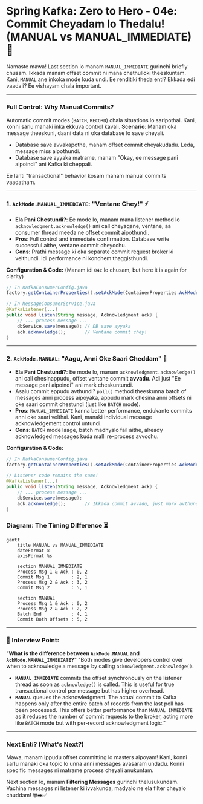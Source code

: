 # Spring Kafka: Zero to Hero - 04e: Commit Cheyadam lo Thedalu! (MANUAL vs MANUAL_IMMEDIATE) 🤔

Namaste mawa! Last section lo manam `MANUAL_IMMEDIATE` gurinchi briefly chusam. Ikkada manam offset commit ni mana chethulloki theeskuntam. Kani, `MANUAL` ane inkoka mode kuda undi. Ee renditiki theda enti? Ekkada edi vaadali? Ee vishayam chala important.

---

### Full Control: Why Manual Commits?

Automatic commit modes (`BATCH`, `RECORD`) chala situations lo saripothai. Kani, konni sarlu manaki inka ekkuva control kavali.
**Scenario**: Manam oka message theeskuni, daani data ni oka database lo save cheyali.
*   Database save avvakapothe, manam offset commit cheyakudadu. Leda, message miss aipothundi.
*   Database save ayyaka matrame, manam "Okay, ee message pani aipoindi" ani Kafka ki cheppali.

Ee lanti "transactional" behavior kosam manam manual commits vaadatham.

---

### 1. `AckMode.MANUAL_IMMEDIATE`: "Ventane Chey!" ⚡

*   **Ela Pani Chestundi?**: Ee mode lo, manam mana listener method lo `acknowledgment.acknowledge()` ani call cheyagane, ventane, aa consumer thread meeda ne offset commit aipothundi.
*   **Pros**: Full control and immediate confirmation. Database write successful aithe, ventane commit cheyochu.
*   **Cons**: Prathi message ki oka separate commit request broker ki velthundi. Idi performance ni konchem thaggisthundi.

**Configuration & Code:**
(Manam idi `04c` lo chusam, but here it is again for clarity)

```java
// In KafkaConsumerConfig.java
factory.getContainerProperties().setAckMode(ContainerProperties.AckMode.MANUAL_IMMEDIATE);

// In MessageConsumerService.java
@KafkaListener(...)
public void listen(String message, Acknowledgment ack) {
    // ... process message ...
    dbService.save(message); // DB save ayyaka
    ack.acknowledge();       // Ventane commit chey!
}
```

---

### 2. `AckMode.MANUAL`: "Aagu, Anni Oke Saari Cheddam" 🐢

*   **Ela Pani Chestundi?**: Ee mode lo, manam `acknowledgment.acknowledge()` ani call chesinappudu, offset ventane commit **avvadu**. Adi just "Ee message pani aipoindi" ani mark cheskuntundi.
*   Asalu commit eppudu avthundi? `poll()` method theeskunna batch of messages anni process aipoyaka, appudu mark chesina anni offsets ni oke saari commit chestundi (just like `BATCH` mode).
*   **Pros**: `MANUAL_IMMEDIATE` kanna better performance, endukante commits anni oke saari velthai. Kani, manaki individual message acknowledgement control untundi.
*   **Cons**: `BATCH` mode laage, batch madhyalo fail aithe, already acknowledged messages kuda malli re-process avvochu.

**Configuration & Code:**

```java
// In KafkaConsumerConfig.java
factory.getContainerProperties().setAckMode(ContainerProperties.AckMode.MANUAL);

// Listener code remains the same!
@KafkaListener(...)
public void listen(String message, Acknowledgment ack) {
    // ... process message ...
    dbService.save(message);
    ack.acknowledge();       // Ikkada commit avvadu, just mark avthundi.
}
```

### Diagram: The Timing Difference ⏳

```mermaid
gantt
    title MANUAL vs MANUAL_IMMEDIATE
    dateFormat x
    axisFormat %s

    section MANUAL_IMMEDIATE
    Process Msg 1 & Ack : 0, 2
    Commit Msg 1        : 2, 1
    Process Msg 2 & Ack : 3, 2
    Commit Msg 2        : 5, 1

    section MANUAL
    Process Msg 1 & Ack : 0, 2
    Process Msg 2 & Ack : 2, 2
    Batch End           : 4, 1
    Commit Both Offsets : 5, 2
```

---

### 📝 Interview Point:

"**What is the difference between `AckMode.MANUAL` and `AckMode.MANUAL_IMMEDIATE`?**"
"Both modes give developers control over when to acknowledge a message by calling `acknowledgment.acknowledge()`.
*   **`MANUAL_IMMEDIATE`** commits the offset synchronously on the listener thread as soon as `acknowledge()` is called. This is useful for true transactional control per message but has higher overhead.
*   **`MANUAL`** queues the acknowledgment. The actual commit to Kafka happens only after the entire batch of records from the last poll has been processed. This offers better performance than `MANUAL_IMMEDIATE` as it reduces the number of commit requests to the broker, acting more like `BATCH` mode but with per-record acknowledgment logic."

---

### Next Enti? (What's Next?)

Mawa, manam ippudu offset committing lo masters aipoyam! Kani, konni sarlu manaki oka topic lo unna anni messages avasaram undadu. Konni specific messages ni matrame process cheyali anukuntam.

Next section lo, manam **Filtering Messages** gurinchi thelusukundam. Vachina messages ni listener ki ivvakunda, madyalo ne ela filter cheyalo chuddam! 🗑️➡️✅